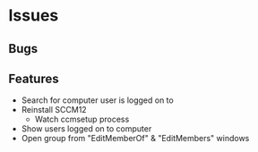 # Issues

## Bugs

## Features
* Search for computer user is logged on to
* Reinstall SCCM12
    * Watch ccmsetup process
* Show users logged on to computer
* Open group from "EditMemberOf" & "EditMembers" windows